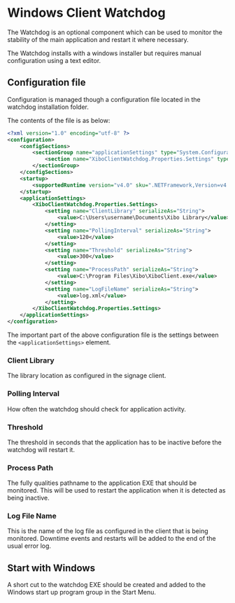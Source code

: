 <!--toc=getting_started-->
# Windows Client Watchdog
The Watchdog is an optional component which can be used to monitor the stability of the main application and restart it where necessary.

The Watchdog installs with a windows installer but requires manual configuration using a text editor.

## Configuration file
Configuration is managed though a configuration file located in the watchdog installation folder.

The contents of the file is as below:

``` xml
<?xml version="1.0" encoding="utf-8" ?>
<configuration>
    <configSections>
        <sectionGroup name="applicationSettings" type="System.Configuration.ApplicationSettingsGroup, System, Version=4.0.0.0, Culture=neutral, PublicKeyToken=b77a5c561934e089" >
            <section name="XiboClientWatchdog.Properties.Settings" type="System.Configuration.ClientSettingsSection, System, Version=4.0.0.0, Culture=neutral, PublicKeyToken=b77a5c561934e089" requirePermission="false" />
        </sectionGroup>
    </configSections>
    <startup> 
        <supportedRuntime version="v4.0" sku=".NETFramework,Version=v4.5" />
    </startup>
    <applicationSettings>
        <XiboClientWatchdog.Properties.Settings>
            <setting name="ClientLibrary" serializeAs="String">
                <value>C:\Users\username\Documents\Xibo Library</value>
            </setting>
            <setting name="PollingInterval" serializeAs="String">
                <value>120</value>
            </setting>
            <setting name="Threshold" serializeAs="String">
                <value>300</value>
            </setting>
            <setting name="ProcessPath" serializeAs="String">
                <value>C:\Program Files\Xibo\XiboClient.exe</value>
            </setting>
            <setting name="LogFileName" serializeAs="String">
                <value>log.xml</value>
            </setting>
        </XiboClientWatchdog.Properties.Settings>
    </applicationSettings>
</configuration>
```

The important part of the above configuration file is the settings between the `<applicationSettings>` element.

### Client Library
The library location as configured in the signage client.

### Polling Interval
How often the watchdog should check for application activity.

### Threshold
The threshold in seconds that the application has to be inactive before the watchdog will restart it.

### Process Path
The fully qualities pathname to the application EXE that should be monitored. This will be used to restart the application when it is detected as being inactive.

### Log File Name
This is the name of the log file as configured in the client that is being monitored. Downtime events and restarts will be added to the end of the usual error log.

## Start with Windows
A short cut to the watchdog EXE should be created and added to the Windows start up program group in the Start Menu.